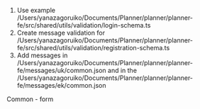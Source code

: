1. Use example /Users/yanazagoruiko/Documents/Planner/planner/planner-fe/src/shared/utils/validation/login-schema.ts
2. Create message validation for /Users/yanazagoruiko/Documents/Planner/planner/planner-fe/src/shared/utils/validation/registration-schema.ts
3. Add messages in /Users/yanazagoruiko/Documents/Planner/planner/planner-fe/messages/uk/common.json and in the /Users/yanazagoruiko/Documents/Planner/planner/planner-fe/messages/ek/common.json

Common - form
